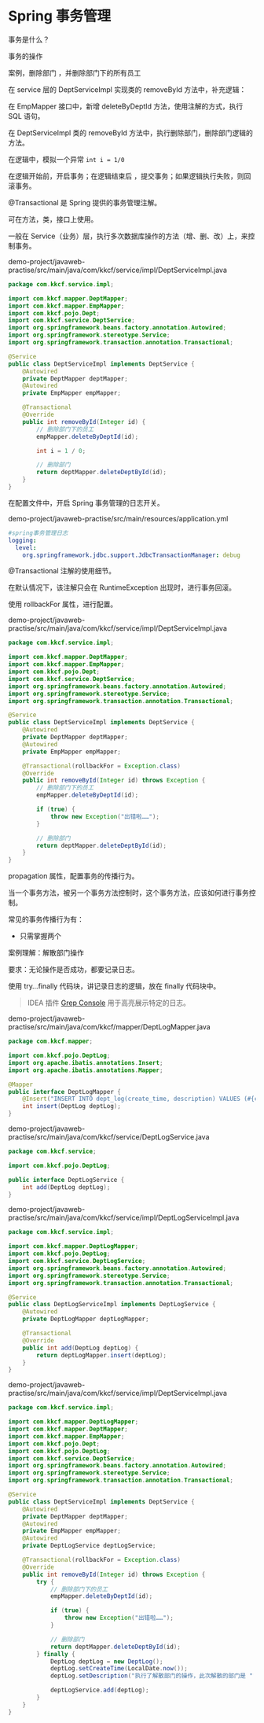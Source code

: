# Spring 事务管理

事务是什么？



事务的操作



案例，删除部门 ，并删除部门下的所有员工

在 service 层的 DeptServiceImpl 实现类的 removeById 方法中，补充逻辑：



在 EmpMapper 接口中，新增 deleteByDeptId 方法，使用注解的方式，执行 SQL 语句。

在 DeptServiceImpl 类的 removeById 方法中，执行删除部门，删除部门逻辑的方法。

在逻辑中，模拟一个异常 `int i = 1/0`

在逻辑开始前，开启事务；在逻辑结束后 ，提交事务；如果逻辑执行失败，则回滚事务。



@Transactional 是 Spring 提供的事务管理注解。

可在方法，类，接口上使用。

一般在 Service（业务）层，执行多次数据库操作的方法（增、删、改）上，来控制事务。

demo-project/javaweb-practise/src/main/java/com/kkcf/service/impl/DeptServiceImpl.java

```java
package com.kkcf.service.impl;

import com.kkcf.mapper.DeptMapper;
import com.kkcf.mapper.EmpMapper;
import com.kkcf.pojo.Dept;
import com.kkcf.service.DeptService;
import org.springframework.beans.factory.annotation.Autowired;
import org.springframework.stereotype.Service;
import org.springframework.transaction.annotation.Transactional;

@Service
public class DeptServiceImpl implements DeptService {
    @Autowired
    private DeptMapper deptMapper;
    @Autowired
    private EmpMapper empMapper;

    @Transactional
    @Override
    public int removeById(Integer id) {
        // 删除部门下的员工
        empMapper.deleteByDeptId(id);

        int i = 1 / 0;

        // 删除部门
        return deptMapper.deleteDeptById(id);
    }
}
```

在配置文件中，开启 Spring 事务管理的日志开关。

demo-project/javaweb-practise/src/main/resources/application.yml

```yaml
#spring事务管理日志
logging:
  level:
    org.springframework.jdbc.support.JdbcTransactionManager: debug
```



@Transactional 注解的使用细节。

在默认情况下，该注解只会在 RuntimeException 出现时，进行事务回滚。

使用 rollbackFor 属性，进行配置。

demo-project/javaweb-practise/src/main/java/com/kkcf/service/impl/DeptServiceImpl.java

```java
package com.kkcf.service.impl;

import com.kkcf.mapper.DeptMapper;
import com.kkcf.mapper.EmpMapper;
import com.kkcf.pojo.Dept;
import com.kkcf.service.DeptService;
import org.springframework.beans.factory.annotation.Autowired;
import org.springframework.stereotype.Service;
import org.springframework.transaction.annotation.Transactional;

@Service
public class DeptServiceImpl implements DeptService {
    @Autowired
    private DeptMapper deptMapper;
    @Autowired
    private EmpMapper empMapper;

    @Transactional(rollbackFor = Exception.class)
    @Override
    public int removeById(Integer id) throws Exception {
        // 删除部门下的员工
        empMapper.deleteByDeptId(id);

        if (true) {
            throw new Exception("出错啦……");
        }

        // 删除部门
        return deptMapper.deleteDeptById(id);
    }
}
```



propagation 属性，配置事务的传播行为。

当一个事务方法，被另一个事务方法控制时，这个事务方法，应该如何进行事务控制。

常见的事务传播行为有：

- 只需掌握两个



案例理解：解散部门操作

要求：无论操作是否成功，都要记录日志。

使用 try…finally 代码块，讲记录日志的逻辑，放在 finally 代码块中。

> IDEA 插件 [Grep Console](https://plugins.jetbrains.com/plugin/7125-grep-console) 用于高亮展示特定的日志。

demo-project/javaweb-practise/src/main/java/com/kkcf/mapper/DeptLogMapper.java

```java
package com.kkcf.mapper;

import com.kkcf.pojo.DeptLog;
import org.apache.ibatis.annotations.Insert;
import org.apache.ibatis.annotations.Mapper;

@Mapper
public interface DeptLogMapper {
    @Insert("INSERT INTO dept_log(create_time, description) VALUES (#{createTime}, #{description})")
    int insert(DeptLog deptLog);
}
```

demo-project/javaweb-practise/src/main/java/com/kkcf/service/DeptLogService.java

```java
package com.kkcf.service;

import com.kkcf.pojo.DeptLog;

public interface DeptLogService {
    int add(DeptLog deptLog);
}
```

demo-project/javaweb-practise/src/main/java/com/kkcf/service/impl/DeptLogServiceImpl.java

```java
package com.kkcf.service.impl;

import com.kkcf.mapper.DeptLogMapper;
import com.kkcf.pojo.DeptLog;
import com.kkcf.service.DeptLogService;
import org.springframework.beans.factory.annotation.Autowired;
import org.springframework.stereotype.Service;
import org.springframework.transaction.annotation.Transactional;

@Service
public class DeptLogServiceImpl implements DeptLogService {
    @Autowired
    private DeptLogMapper deptLogMapper;

    @Transactional
    @Override
    public int add(DeptLog deptLog) {
        return deptLogMapper.insert(deptLog);
    }
}
```

demo-project/javaweb-practise/src/main/java/com/kkcf/service/impl/DeptServiceImpl.java

```java
package com.kkcf.service.impl;

import com.kkcf.mapper.DeptLogMapper;
import com.kkcf.mapper.DeptMapper;
import com.kkcf.mapper.EmpMapper;
import com.kkcf.pojo.Dept;
import com.kkcf.pojo.DeptLog;
import com.kkcf.service.DeptService;
import org.springframework.beans.factory.annotation.Autowired;
import org.springframework.stereotype.Service;
import org.springframework.transaction.annotation.Transactional;

@Service
public class DeptServiceImpl implements DeptService {
    @Autowired
    private DeptMapper deptMapper;
    @Autowired
    private EmpMapper empMapper;
    @Autowired
    private DeptLogService deptLogService;

    @Transactional(rollbackFor = Exception.class)
    @Override
    public int removeById(Integer id) throws Exception {
        try {
            // 删除部门下的员工
            empMapper.deleteByDeptId(id);

            if (true) {
                throw new Exception("出错啦……");
            }

            // 删除部门
            return deptMapper.deleteDeptById(id);
        } finally {
            DeptLog deptLog = new DeptLog();
            deptLog.setCreateTime(LocalDate.now());
            deptLog.setDescription("执行了解散部门的操作，此次解散的部门是 " + id + " 号部门");

            deptLogService.add(deptLog);
        }
    }
}
```
